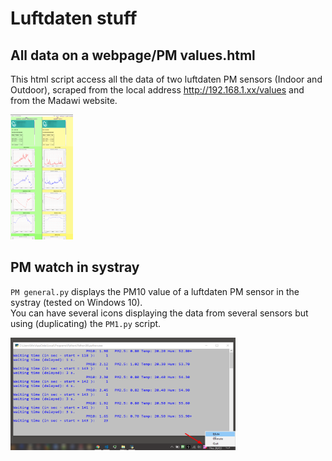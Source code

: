 # Luftdaten stuff


## All data on a webpage/PM values.html
This html script access all the data of two luftdaten PM sensors (Indoor and Outdoor), scraped from the local address http://192.168.1.xx/values and from the Madawi website. 

<img src="All%20data%20on%20a%20webpage/All%20data%20from%202%20PM%20sensors%20side%20by%20side.png" width="100" height="200">


## PM watch in systray
`PM general.py` displays the PM10 value of a luftdaten PM sensor in the systray (tested on Windows 10).  
You can have several icons displaying the data from several sensors but using (duplicating) the `PM1.py` script. 

<img src="PM%20watch%20in%20systray/Printscreen%20of%20systray.png" width="360" height="180">





